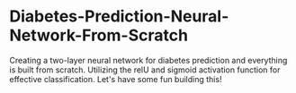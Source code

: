 # Diabetes-Prediction-Neural-Network-From-Scratch
Creating a two-layer neural network for diabetes prediction and everything is built from scratch. Utilizing the relU and sigmoid activation function for effective classification. Let's have some fun building this! 
